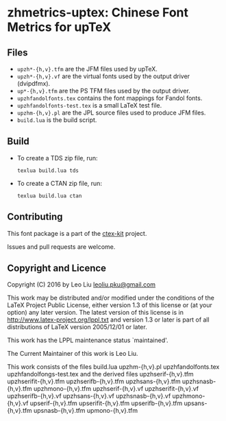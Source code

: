 zhmetrics-uptex: Chinese Font Metrics for upTeX
===============================================

Files
-----

* `upzh*-{h,v}.tfm` are the JFM files used by upTeX.
* `upzh*-{h,v}.vf` are the virtual fonts used by the output driver (dvipdfmx).
* `up*-{h,v}.tfm` are the PS TFM files used by the output driver.
* `upzhfandolfonts.tex` contains the font mappings for Fandol fonts.
* `upzhfandolfonts-test.tex` is a small LaTeX test file.
* `upzhm-{h,v}.pl` are the JPL source files used to produce JFM files.
* `build.lua` is the build script.

Build
-----

* To create a TDS zip file, run:
  ```shell
  texlua build.lua tds
  ```
* To create a CTAN zip file, run:
  ```shell
  texlua build.lua ctan
  ```

Contributing
------------

This font package is a part of the [ctex-kit](https://github.com/CTeX-org/ctex-kit) project.

Issues and pull requests are welcome.

Copyright and Licence
---------------------

Copyright (C) 2016 by Leo Liu <leoliu.pku@gmail.com>

This work may be distributed and/or modified under the conditions of the LaTeX Project Public License, either version 1.3 of this license or (at your option) any later version. The latest version of this license is in
  http://www.latex-project.org/lppl.txt
and version 1.3 or later is part of all distributions of LaTeX version 2005/12/01 or later.

This work has the LPPL maintenance status `maintained'.

The Current Maintainer of this work is Leo Liu.

This work consists of the files
        build.lua
        upzhm-{h,v}.pl
        upzhfandolfonts.tex
        upzhfandolfongs-test.tex
and the derived files
        upzhserif-{h,v}.tfm
        upzhserifit-{h,v}.tfm
        upzhserifb-{h,v}.tfm
        upzhsans-{h,v}.tfm
        upzhsnasb-{h,v}.tfm
        upzhmono-{h,v}.tfm
        upzhserif-{h,v}.vf
        upzhserifit-{h,v}.vf
        upzhserifb-{h,v}.vf
        upzhsans-{h,v}.vf
        upzhsnasb-{h,v}.vf
        upzhmono-{h,v}.vf
        upserif-{h,v}.tfm
        upserifit-{h,v}.tfm
        upserifb-{h,v}.tfm
        upsans-{h,v}.tfm
        upsnasb-{h,v}.tfm
        upmono-{h,v}.tfm
